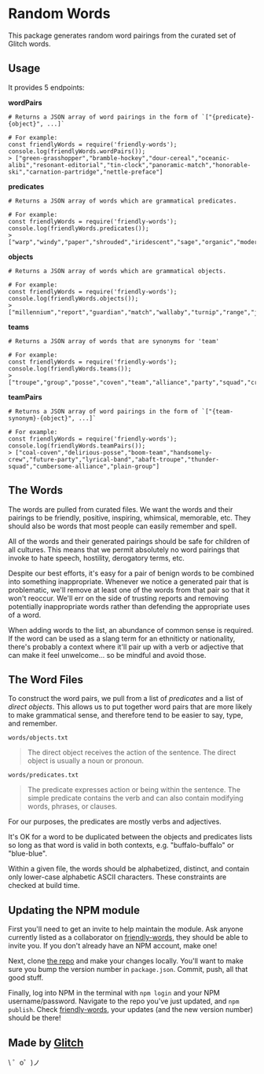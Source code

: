Random Words
=================

This package generates random word pairings from the curated set of Glitch words.

Usage
---

It provides 5 endpoints:

__wordPairs__
```
# Returns a JSON array of word pairings in the form of `["{predicate}-{object}", ...]`

# For example:
const friendlyWords = require('friendly-words');
console.log(friendlyWords.wordPairs());
> ["green-grasshopper","bramble-hockey","dour-cereal","oceanic-alibi","resonant-editorial","tin-clock","panoramic-match","honorable-ski","carnation-partridge","nettle-preface"]
```

__predicates__
```
# Returns a JSON array of words which are grammatical predicates.

# For example:
const friendlyWords = require('friendly-words');
console.log(friendlyWords.predicates());
> ["warp","windy","paper","shrouded","iridescent","sage","organic","modern","quark","incandescent"]
```

__objects__
```
# Returns a JSON array of words which are grammatical objects.

# For example:
const friendlyWords = require('friendly-words');
console.log(friendlyWords.objects());
> ["millennium","report","guardian","match","wallaby","turnip","range","jump","behavior","platinum"]
```

__teams__
```
# Returns a JSON array of words that are synonyms for 'team'

# For example:
const friendlyWords = require('friendly-words');
console.log(friendlyWords.teams());
> ["troupe","group","posse","coven","team","alliance","party","squad","crew","band"]
```

__teamPairs__
```
# Returns a JSON array of word pairings in the form of `["{team-synonym}-{object}", ...]`

# For example:
const friendlyWords = require('friendly-words');
console.log(friendlyWords.teamPairs());
> ["coal-coven","delirious-posse","boom-team","handsomely-crew","future-party","lyrical-band","abaft-troupe","thunder-squad","cumbersome-alliance","plain-group"]
```


The Words
---------

The words are pulled from curated files. We want the words and their pairings to be friendly, positive, inspiring, whimsical, memorable, etc.  They should also be words that most people can easily remember and spell.

All of the words and their generated pairings should be safe for children of all cultures. This means that we permit absolutely no word pairings that invoke to hate speech, hostility, derogatory terms, etc. 

Despite our best efforts, it's easy for a pair of benign words to be combined into something inappropriate. Whenever we notice a generated pair that is problematic, we'll remove at least one of the words from that pair so that it won't reoccur. We'll err on the side of trusting reports and removing potentially inappropriate words rather than defending the appropriate uses of a word.

When adding words to the list, an abundance of common sense is required. If the word can be used as a slang term for an ethniticty or nationality, there's probably a context where it'll pair up with a verb or adjective that can make it feel unwelcome... so be mindful and avoid those.

The Word Files
--------------

To construct the word pairs, we pull from a list of *predicates* and a list of *direct objects*.  This allows us to put together word pairs that are more likely to make grammatical sense, and therefore tend to be easier to say, type, and remember.

`words/objects.txt`

> The direct object receives the action of the sentence. The direct object is usually a noun or pronoun.

`words/predicates.txt`

> The predicate expresses action or being within the sentence. The simple predicate contains the verb and can also contain modifying words, phrases, or clauses.

For our purposes, the predicates are mostly verbs and adjectives.

It's OK for a word to be duplicated between the objects and predicates lists so long as that word is valid in both contexts,  e.g. "buffalo-buffalo" or "blue-blue".

Within a given file, the words should be alphabetized, distinct, and contain only lower-case alphabetic ASCII characters.  These constraints are checked at build time.

Updating the NPM module
-----------------------

First you'll need to get an invite to help maintain the module. Ask anyone currently listed as a collaborator on [friendly-words](https://www.npmjs.com/package/friendly-words), they should be able to invite you. If you don't already have an NPM account, make one!

Next, clone [the repo](https://github.com/FogCreek/friendly-words) and make your changes locally. You'll want to make sure you bump the version number in `package.json`. Commit, push, all that good stuff.

Finally, log into NPM in the terminal with `npm login` and your NPM username/password. Navigate to the repo you've just updated, and `npm publish`. Check [friendly-words](https://www.npmjs.com/package/friendly-words), your updates (and the new version number) should be there!

Made by [Glitch](https://glitch.com/)
-------------------

\ ゜o゜)ノ

